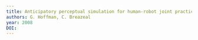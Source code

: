 ```yaml
---
title: Anticipatory perceptual simulation for human-robot joint practice__ Theory and application study
authors: G. Hoffman, C. Breazeal
year: 2008
DOI: 
---
```


